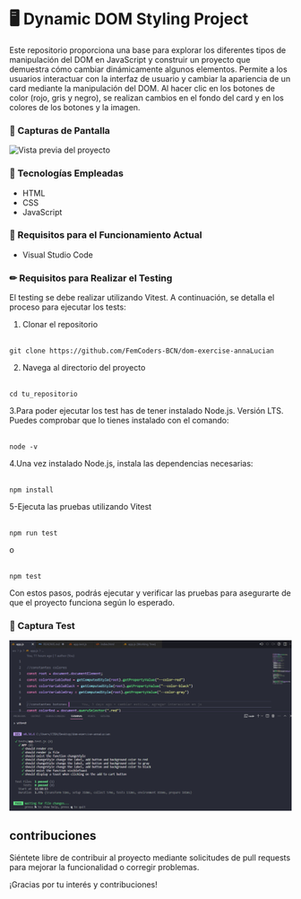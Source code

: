 
# 🖥️ Dynamic DOM Styling Project 

Este repositorio proporciona una base para explorar los diferentes tipos de manipulación del DOM en JavaScript y construir un proyecto que demuestra cómo cambiar dinámicamente algunos elementos.
Permite a los usuarios interactuar con la interfaz de usuario y cambiar la apariencia de un card mediante la manipulación del DOM. Al hacer clic en los botones de color (rojo, gris y negro), se realizan cambios en el fondo del card y en los colores de los botones y la imagen.

### 📂 Capturas de Pantalla

![Vista previa del proyecto](./public/img/Práctica-del-DOM.png)

### 🧰 Tecnologías Empleadas 

- HTML
- CSS
- JavaScript

### 📌 Requisitos para el Funcionamiento Actual 
- Visual Studio Code

### ✏ Requisitos para Realizar el Testing

El testing se debe realizar utilizando Vitest. A continuación, se detalla el proceso para ejecutar los tests:

1. Clonar el repositorio
```

git clone https://github.com/FemCoders-BCN/dom-exercise-annaLucian

```

2. Navega al directorio del proyecto
```

cd tu_repositorio

```
3.Para poder ejecutar los test has de tener instalado Node.js. Versión LTS.
Puedes comprobar que lo tienes instalado con el comando:
```

node -v

```

4.Una vez instalado Node.js, instala las dependencias necesarias:
```

npm install

```

5-Ejecuta las pruebas utilizando Vitest
```

npm run test

```
o
```

npm test

```

Con estos pasos, podrás ejecutar y verificar las pruebas para asegurarte de que el proyecto funciona según lo esperado.

### 📂 Captura Test

![Vista previa del proyecto](./public/img/test-dom.png)

    
## contribuciones

Siéntete libre de contribuir al proyecto mediante solicitudes de pull requests para mejorar la funcionalidad o corregir problemas.

¡Gracias por tu interés y contribuciones!
